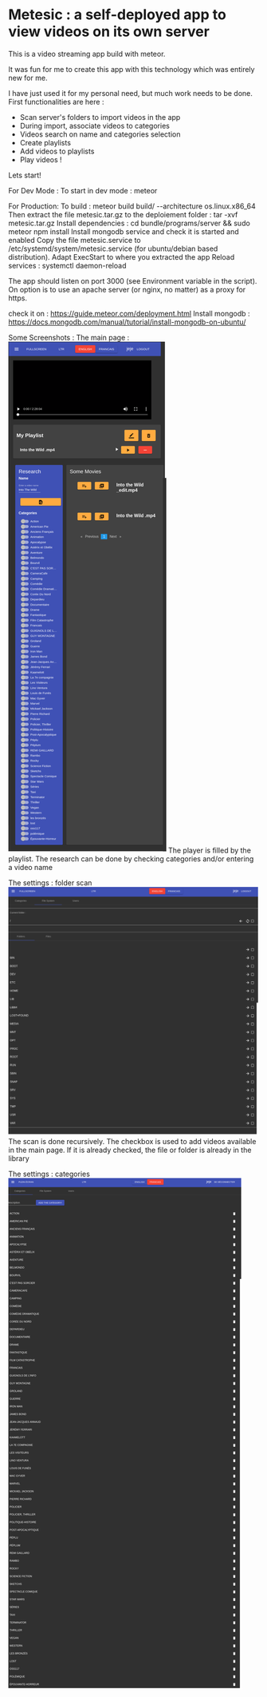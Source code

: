 [{]: <region> (header)
# Metesic : a self-deployed app to view videos on its own server
[}]: #
[{]: <region> (body)

This is a video streaming app build with meteor.

It was fun for me to create this app with this technology which was entirely new for me.

I have just used it for my personal need, but much work needs to be done. First functionalities are here :

  - Scan server's folders to import videos in the app
  - During import, associate videos to categories
  - Videos search on name and categories selection
  - Create playlists
  - Add videos to playlists
  - Play videos !

Lets start!

For Dev Mode :
To start in dev mode : meteor

For Production:
To build : meteor build build/ --architecture os.linux.x86_64
Then extract the file metesic.tar.gz to the deploiement folder : tar -xvf metesic.tar.gz
Install dependencies : cd bundle/programs/server && sudo meteor npm install
Install mongodb service and check it is started and enabled
Copy the file metesic.service to /etc/systemd/system/metesic.service (for ubuntu/debian based distribution). Adapt ExecStart to where you extracted the app
Reload services : systemctl daemon-reload

The app should listen on port 3000 (see Environment variable in the script).
On option is to use an apache server (or nginx, no matter) as a proxy for https.



check it on : https://guide.meteor.com/deployment.html
Install mongodb : https://docs.mongodb.com/manual/tutorial/install-mongodb-on-ubuntu/

Some Screenshots :
The main page :
![Alt text](screenshots/mainPage.png?raw=true "Settings for folders")
The player is filled by the playlist.
The research can be done by checking categories and/or entering a video name

The settings : folder scan
![Alt text](screenshots/folders.png?raw=true "Settings for folders")
The scan is done recursively. The checkbox is used to add videos available in the main page. If it is already checked, the file or folder is already in the library

The settings : categories
![Alt text](screenshots/categories.png?raw=true "Settings for folders")

